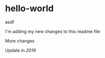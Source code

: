 
# hello-world
asdf

I'm adding my new changes to this readme file

More changes

Update in *2019*

